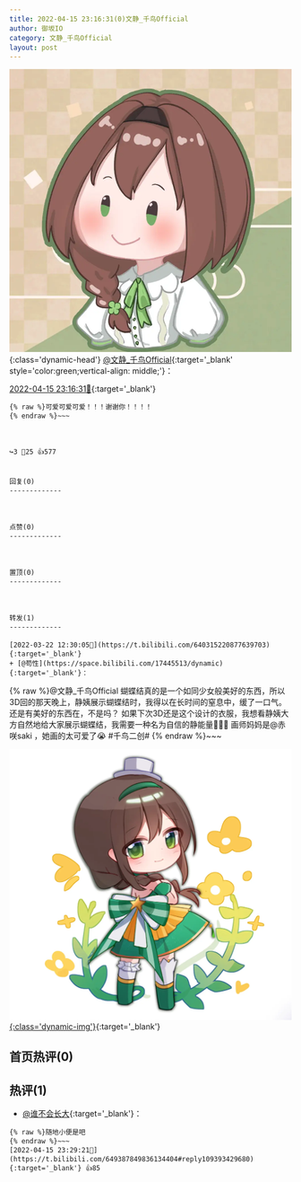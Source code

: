 ```yaml
---
title: 2022-04-15 23:16:31(0)文静_千鸟Official
author: 御坂IO
category: 文静_千鸟Official
layout: post
---
```


![img](/images/ac7482ed1b9a7f203dc68c0c4a77c488a27b108a.jpg){:class='dynamic-head'}
[@文静_千鸟Official](https://space.bilibili.com/667526012/dynamic){:target='_blank' style='color:green;vertical-align: middle;'}：

[2022-04-15 23:16:31🔗](https://t.bilibili.com/649387849836134404){:target='_blank'}

~~~
{% raw %}可爱可爱可爱！！！谢谢你！！！！
{% endraw %}~~~



↪️3 💬25 👍577


回复(0)
-------------



点赞(0)
-------------



置顶(0)
-------------



转发(1)
-------------

[2022-03-22 12:30:05🔗](https://t.bilibili.com/640315220877639703){:target='_blank'}
+ [@苟性](https://space.bilibili.com/17445513/dynamic){:target='_blank'}：
~~~
{% raw %}@文静_千鸟Official 蝴蝶结真的是一个如同少女般美好的东西，所以3D回的那天晚上，静姨展示蝴蝶结时，我得以在长时间的窒息中，缓了一口气。
还是有美好的东西在，不是吗？
如果下次3D还是这个设计的衣服，我想看静姨大方自然地给大家展示蝴蝶结，我需要一种名为自信的静能量🥺🥺🥺
画师妈妈是@赤咲saki ，她画的太可爱了😭
#千鸟二创#
{% endraw %}~~~


[![img](/images/cc8b4ced926be944c994cba9b999626e031e6609.png){:class='dynamic-img'}](/images/cc8b4ced926be944c994cba9b999626e031e6609.png){:target='_blank'}




首页热评(0)
-------------



热评(1)
-------------

+ [@谁不会长大](https://space.bilibili.com/14411716/dynamic){:target='_blank'}：
~~~
{% raw %}随地小便是吧
{% endraw %}~~~
[2022-04-15 23:29:21🔗](https://t.bilibili.com/649387849836134404#reply109393429680){:target='_blank'} 👍85



